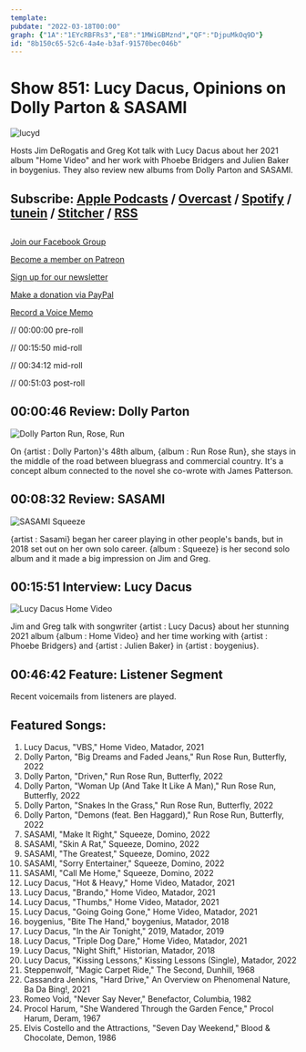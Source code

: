 ```yaml
---
template: 
pubdate: "2022-03-18T00:00"
graph: {"1A":"1EYcRBFRs3","E8":"1MWiGBMznd","QF":"DjpuMkOq9D"}
id: "8b150c65-52c6-4a4e-b3af-91570bec046b"
---
```






# Show 851: Lucy Dacus, Opinions on Dolly Parton & SASAMI

![lucyd](https://static.soundopinions.org/images/2022/lucyd.jpeg)

Hosts Jim DeRogatis and Greg Kot talk with Lucy Dacus about her 2021 album "Home Video" and her work with Phoebe Bridgers and Julien Baker in boygenius. They also review new albums from Dolly Parton and SASAMI. 



## Subscribe: [Apple Podcasts](https://itunes.apple.com/us/podcast/sound-opinions/id94793843) / [Overcast](https://overcast.fm/itunes94793843/sound-opinions) / [Spotify](https://open.spotify.com/show/1kNR8YL7TBrQuRxDdS4wtU) / [tunein](https://tunein.com/podcasts/Music-Podcasts/Sound-Opinions-p60273/) / [Stitcher](http://www.stitcher.com/podcast/sound-opinions) / [RSS](https://feeds.simplecast.com/Nn6fjnB0)



## 

[Join our Facebook Group](https://bit.ly/3sivr9T)

[Become a member on Patreon](https://bit.ly/3slWZvc)

[Sign up for our newsletter](https://bit.ly/3eEvRnG)

[Make a donation via PayPal](https://bit.ly/3dmt9lU)

[Record a Voice Memo](https://bit.ly/2RyD5Ah)

// 00:00:00 pre-roll

// 00:15:50 mid-roll

// 00:34:12 mid-roll

// 00:51:03 post-roll



## 00:00:46 Review: Dolly Parton

![Dolly Parton Run, Rose, Run](https://static.soundopinions.org/assets/851/1A12.jpg)

On {artist : Dolly Parton}'s 48th album, {album : Run Rose Run}, she stays in the middle of the road between bluegrass and commercial country. It's a concept album connected to the novel she co-wrote with James Patterson.



## 00:08:32 Review: SASAMI

![SASAMI Squeeze](https://static.soundopinions.org/assets/851/E812.jpg)

{artist : Sasami} began her career playing in other people's bands, but in 2018 set out on her own solo career. {album : Squeeze} is her second solo album and it made a big impression on Jim and Greg.



## 00:15:51 Interview: Lucy Dacus

![Lucy Dacus Home Video](https://static.soundopinions.org/assets/851/QF12.jpg)

Jim and Greg talk with songwriter {artist : Lucy Dacus} about her stunning 2021 album {album : Home Video} and her time working with {artist : Phoebe Bridgers} and {artist : Julien Baker} in {artist : boygenius}.



## 00:46:42 Feature: Listener Segment

Recent voicemails from listeners are played.



## Featured Songs:

1. Lucy Dacus, "VBS," Home Video, Matador, 2021
2. Dolly Parton, "Big Dreams and Faded Jeans," Run Rose Run, Butterfly, 2022
3. Dolly Parton, "Driven," Run Rose Run, Butterfly, 2022
4. Dolly Parton, "Woman Up (And Take It Like A Man)," Run Rose Run, Butterfly, 2022
5. Dolly Parton, "Snakes In the Grass," Run Rose Run, Butterfly, 2022
6. Dolly Parton, "Demons (feat. Ben Haggard)," Run Rose Run, Butterfly, 2022
7. SASAMI, "Make It Right," Squeeze, Domino, 2022
8. SASAMI, "Skin A Rat," Squeeze, Domino, 2022
9. SASAMI, "The Greatest," Squeeze, Domino, 2022
10. SASAMI, "Sorry Entertainer," Squeeze, Domino, 2022
11. SASAMI, "Call Me Home," Squeeze, Domino, 2022
12. Lucy Dacus, "Hot & Heavy," Home Video, Matador, 2021
13. Lucy Dacus, "Brando," Home Video, Matador, 2021
14. Lucy Dacus, "Thumbs," Home Video, Matador, 2021
15. Lucy Dacus, "Going Going Gone," Home Video, Matador, 2021
16. boygenius, "Bite The Hand," boygenius, Matador, 2018
17. Lucy Dacus, "In the Air Tonight," 2019, Matador, 2019
18. Lucy Dacus, "Triple Dog Dare," Home Video, Matador, 2021
19. Lucy Dacus, "Night Shift," Historian, Matador, 2018
20. Lucy Dacus, "Kissing Lessons," Kissing Lessons (Single), Matador, 2022
21. Steppenwolf, "Magic Carpet Ride," The Second, Dunhill, 1968
22. Cassandra Jenkins, "Hard Drive," An Overview on Phenomenal Nature, Ba Da Bing!, 2021
23. Romeo Void, "Never Say Never," Benefactor, Columbia, 1982
24. Procol Harum, "She Wandered Through the Garden Fence," Procol Harum, Deram, 1967
25. Elvis Costello and the Attractions, "Seven Day Weekend," Blood & Chocolate, Demon, 1986